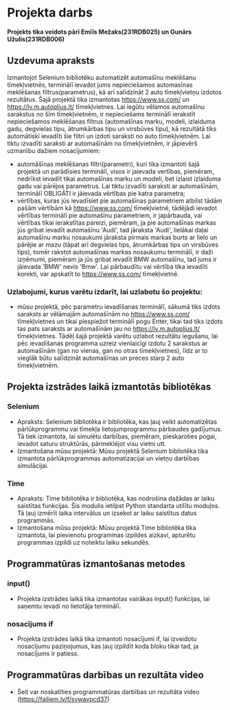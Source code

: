 # Projekta darbs

**Projekts tika veidots pārī Emīls Mežaks(231RDB025) un Gunārs Užulis(231RDB006)**

## Uzdevuma apraksts

Izmantojot Selenium bibliotēku automatizēt automašīnu meklēšanu tīmekļvietnēs, terminālī ievadot jums nepieciešamos automasīnas meklēšanas filtrus(parametrus), kā arī salīdzināt 2 auto tīmekļvietņu izdotos rezultātus. Šajā projektā tika izmantotas https://www.ss.com/ un https://lv.m.autoplius.lt/ tīmekļvietnes. Lai iegūtu vēlamos automašīnu sarakstus no šīm tīmekļvietnēm, ir nepieciešams terminālī ierakstīt nepieciešamos meklēšanas filtrus (automašīnas marku, modeli, izlaiduma gadu, degvielas tipu, ātrumkārbas tipu un virsbūves tipu), kā rezultātā tiks automātiski ievadīti šie filtri un izdoti saraksti no auto tīmekļvietnēm. Lai tiktu izvadīti saraksti ar automašīnām no tīmekļvietnēm, ir jāpievērš uzmanību dažiem nosacījumiem:

- automāšīnas meklēšanas filtri(parametri), kuri tika izmantoti šajā projektā un parādīsies terminālī, visos ir jaievada vertības, piemēram, nedrīkst ievadīt tikai automašīnas marku un modeli, bet izlaist izlaiduma gadu vai pārējos parametrus. Lai tiktu izvadīti saraksti ar automašīnām, terminālī OBLIGĀTI ir jāievada vērtības pie katra parametra;
- vērtības, kuras jūs ievadīsiet pie automašīnas parametriem atbilst tādām pašām vērtībām kā https://www.ss.com/ tīmekļvietnē, tādējādi ievadot vērtības terminālī pie automašīnu parametriem, ir japārbauda, vai vērtības tikai ierakstītas pareizi, piemēram, ja pie automašīnas markas jūs gribat ievadīt automašīnu 'Audi', tad jāraksta 'Audi', lielākai daļai automašīnu marku nosaukumi jāraksta pirmais markas burts ar lielo un pārējie ar mazu (tāpat arī degvielas tips, ātrumkārbas tips un virsbūves tips), tomēr rakstot automašīnas markas nosaukumu terminālī, ir daži izņēmumi, piemēram ja jūs gribat ievadīt BMW automašīnu, tad jums ir jāievada 'BMW' nevis 'Bmw'. Lai pārbaudītu vai vērtība tika ievadīti korekti, var apskatīt to https://www.ss.com/ tīmekļvietnē.

### Uzlabojumi, kurus varētu izdarīt, lai uzlabotu šo projektu:

- mūsu projektā, pēc parametru ievadīšanas terminālī, sākumā tiks izdots saraksts ar vēlāmajām automašīnām no https://www.ss.com/ tīmekļvietnes un tikai piespiežot terminālī pogu Enter, tikai tad tiks izdots tas pats saraksts ar automašīnām jau no https://lv.m.autoplius.lt/ tīmekļvietnes. Tādēļ šajā projektā varētu uzlabot rezultātu iegušanu, lai pēc ievadīšanas programma uzreiz vienlaicīgi izdotu 2 sarakstus ar automašīnām (gan no vienas, gan no otras tīmekļvietnes), līdz ar to vieglāk būtu salīdzināt automašīnas un preces starp 2 auto tīmekļvietnēm.


## Projekta izstrādes laikā izmantotās bibliotēkas 

### Selenium

- Apraksts: Selenium bibliotēka ir bibliotēka, kas ļauj veikt automatizētas pārlūkprogrammu vai tīmekļa lietojumprogrammu pārbaudes gadījumus. Tā tiek izmantota, lai simulētu darbības, piemēram, pieskaroties pogai, ievadot saturu struktūrās, pārmeklējot visu vietni utt.
- Izmantošana mūsu projektā: Mūsu projektā Selenium bibliotēka tika izmantota pārlūkprogrammas automatizacijai un vietņu darbības simulācijai.

### Time

- Apraksts: Time bibliotēka ir bibliotēka, kas nodrošina dažādas ar laiku saistītas funkcijas. Šis modulis ietilpst Python standarta utilītu moduļos. Tā ļauj izmērīt laika intervālus un izsekot ar laiku saistītus datus programmās.
- Izmantošana mūsu projektā: Mūsu projektā Time bibliotēka tika izmantota, lai pievienotu programmas izpildes aizkavi, apturētu programmas izpildi uz noteiktu laiku sekundēs. 


## Programmatūras izmantošanas metodes

### input()

- Projekta izstrādes laikā tika izmantotas vairākas input() funkcijas, lai saņemtu ievadi no lietotāja terminālī.

### nosacījums if

- Projekta izstrādes laikā tika izmantoti nosacījumi if, lai izveidotu nosacījumu paziņojumus, kas ļauj izpildīt koda bloku tikai tad, ja nosacījums ir patiess.


## Programmatūras darbības un rezultāta video

- Šeit var noskatīties programmatūras darbības un rezultāta video (https://failiem.lv/f/svwavpcd37)
